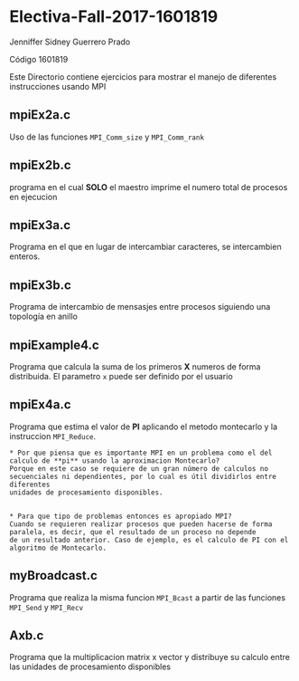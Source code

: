 # Electiva-Fall-2017-1601819

Jenniffer Sidney Guerrero Prado

Código 1601819

Este Directorio contiene ejercicios para mostrar el manejo de diferentes instrucciones usando MPI

## mpiEx2a.c
Uso de las funciones `MPI_Comm_size` y `MPI_Comm_rank`

## mpiEx2b.c
programa en el cual **SOLO** el maestro imprime el numero total de procesos en ejecucion

## mpiEx3a.c
Programa en el que en lugar de intercambiar caracteres, se intercambien enteros.

## mpiEx3b.c
Programa de intercambio de mensasjes entre procesos siguiendo una topología en anillo

## mpiExample4.c
Programa que calcula la suma de los primeros **X** numeros de forma distribuida.
El parametro `x` puede ser definido por el usuario

## mpiEx4a.c
Programa que estima el valor de **PI** aplicando el metodo montecarlo y la instruccion
`MPI_Reduce`.


	* Por que piensa que es importante MPI en un problema como el del calculo de **pi** usando la aproximacion Montecarlo?
	Porque en este caso se requiere de un gran número de calculos no secuenciales ni dependientes, por lo cual es útil dividirlos entre diferentes
	unidades de procesamiento disponibles.
	
	
	* Para que tipo de problemas entonces es apropiado MPI?
	Cuando se requieren realizar procesos que pueden hacerse de forma paralela, es decir, que el resultado de un proceso no depende
	de un resultado anterior. Caso de ejemplo, es el calculo de PI con el algoritmo de Montecarlo. 

## myBroadcast.c
Programa que realiza la misma funcion `MPI_Bcast` a partir de las funciones `MPI_Send` y `MPI_Recv`

## Axb.c
Programa que la multiplicacion matrix x vector y distribuye su calculo entre
las unidades de procesamiento disponibles
